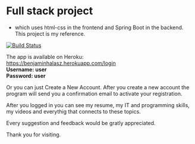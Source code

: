 # Full stack project 
- which uses html-css in the frontend and Spring Boot in the backend. This project is my reference.

[![Build Status](https://travis-ci.org/HuserB8927/full-stack-spring-boot-html-css.svg?branch=master)](https://travis-ci.org/HuserB8927/full-stack-spring-boot-html-css)

The app is available on Heroku: https://benjaminhalasz.herokuapp.com/login <br>
    **Username: user** <br>
    **Password: user** <br>

Or you can just Create a New Account. After you create a new account the program will send you a confirmation email to activate your registration.<br>

After you logged in you can see my resume, my IT and programming skills, my videos and everythig that connects to these topics.

Every suggestion and feedback would be gratly appreciated. 

Thank you for visiting. 
